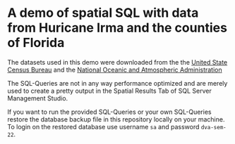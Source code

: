 # A demo of spatial SQL with data from Huricane Irma and the counties of Florida

The datasets used in this demo were downloaded from the the [United State Census Bureau](https://www.census.gov/geographies/mapping-files/time-series/geo/tiger-geodatabase-file.html) and the [National Oceanic and Atmospheric Administration](https://www.nhc.noaa.gov/data/tcr/index.php?season=2017&basin=atl)

The SQL-Queries are not in any way performance optimized and are merely used to create a pretty output in the Spatial Results Tab of SQL Server Management Studio.

If you want to run the provided SQL-Queries or your own SQL-Queries restore the database backup file in this repository locally on your machine.
To login on the restored database use username `sa` and password `dva-sem-22`.
